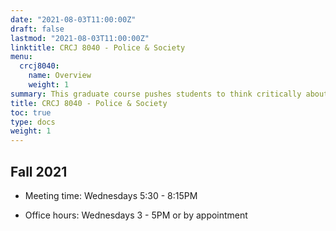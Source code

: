 ```yaml
---
date: "2021-08-03T11:00:00Z"
draft: false
lastmod: "2021-08-03T11:00:00Z"
linktitle: CRCJ 8040 - Police & Society
menu:
  crcj8040:
    name: Overview
    weight: 1
summary: This graduate course pushes students to think critically about the role of policing in U.S. society.
title: CRCJ 8040 - Police & Society
toc: true
type: docs
weight: 1
---
```


## Fall 2021

* Meeting time: Wednesdays 5:30 - 8:15PM

* Office hours: Wednesdays 3 - 5PM or by appointment